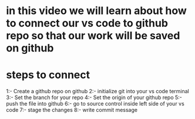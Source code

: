 # in this video we will learn about how to connect our vs code to github repo so that our work will be saved on github

# steps to connect
1:- Create a github repo on github
2:- initialize git into your vs code terminal
3:- Set the branch for your repo
4:- Set the origin of your github repo
5:- push the file into github
6:- go to source control inside left side of your vs code
7:- stage the changes
8:- write commit message